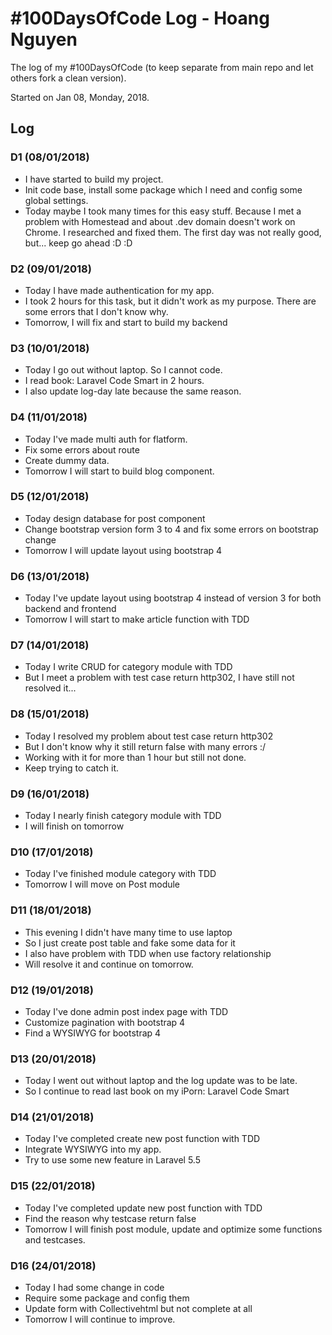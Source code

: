 # #100DaysOfCode Log - Hoang Nguyen
The log of my #100DaysOfCode (to keep separate from main repo and let others fork a clean version).

Started on Jan 08, Monday, 2018.

## Log

### D1 (08/01/2018)
- I have started to build my project.
- Init code base, install some package which I need and config some global settings.
- Today maybe I took many times for this easy stuff. Because I met a problem with Homestead and about .dev domain doesn't work on Chrome. I researched and fixed them. The first day was not really good, but... keep go ahead :D :D

### D2 (09/01/2018)
- Today I have made authentication for my app.
- I took 2 hours for this task, but it didn't work as my purpose. There are some errors that I don't know why.
- Tomorrow, I will fix and start to build my backend

### D3 (10/01/2018)
- Today I go out without laptop. So I cannot code.
- I read book: Laravel Code Smart in 2 hours.
- I also update log-day late because the same reason.

### D4 (11/01/2018)
- Today I've made multi auth for flatform.
- Fix some errors about route
- Create dummy data.
- Tomorrow I will start to build blog component.

### D5 (12/01/2018)
- Today design database for post component
- Change bootstrap version form 3 to 4 and fix some errors on bootstrap change
- Tomorrow I will update layout using bootstrap 4

### D6 (13/01/2018)
- Today I've update layout using bootstrap 4 instead of version 3 for both backend and frontend
- Tomorrow I will start to make article function with TDD

### D7 (14/01/2018)
- Today I write CRUD for category module with TDD
- But I meet a problem with test case return http302, I have still not resolved it...

### D8 (15/01/2018)
- Today I resolved my problem about test case return http302
- But I don't know why it still return false with many errors :/
- Working with it for more than 1 hour but still not done.
- Keep trying to catch it.

### D9 (16/01/2018)
- Today I nearly finish category module with TDD
- I will finish on tomorrow

### D10 (17/01/2018)
- Today I've finished module category with TDD
- Tomorrow I will move on Post module

### D11 (18/01/2018)
- This evening I didn't have many time to use laptop
- So I just create post table and fake some data for it
- I also have problem with TDD when use factory relationship
- Will resolve it and continue on tomorrow.

### D12 (19/01/2018)
- Today I've done admin post index page with TDD
- Customize pagination with bootstrap 4
- Find a WYSIWYG for bootstrap 4

### D13 (20/01/2018)
- Today I went out without laptop and the log update was to be late.
- So I continue to read last book on my iPorn: Laravel Code Smart

### D14 (21/01/2018)
- Today I've completed create new post function with TDD
- Integrate WYSIWYG into my app.
- Try to use some new feature in Laravel 5.5

### D15 (22/01/2018)
- Today I've completed update new post function with TDD
- Find the reason why testcase return false
- Tomorrow I will finish post module, update and optimize some functions and testcases.

### D16 (24/01/2018)
- Today I had some change in code
- Require some package and config them
- Update form with Collectivehtml but not complete at all
- Tomorrow I will continue to improve.
